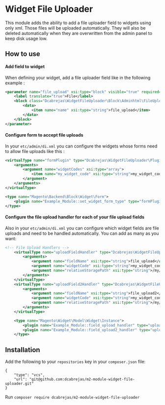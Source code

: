 # Widget File Uploader

This module adds the ability to add a file uploader field to widgets using only xml. 
Those files will be uploaded automatically. They will also be deleted automatically when they are 
overwritten from the admin panel to keep disk usage low.

## How to use

#### Add field to widget

When defining your widget, add a file uploader field like in the following example : 

```xml
<parameter name="file_upload" xsi:type="block" visible="true" required="false" sort_order="10">
    <label translate="true">File</label>
    <block class="Dcabrejas\WidgetFileUploader\Block\Adminhtml\FileUploader">
        <data>
            <item name="name" xsi:type="string">file_upload</item>
        </data>
    </block>
</parameter>
```

#### Configure form to accept file uploads

In your `etc/admin/di.xml` you can configure the widgets whose forms need to allow file uploads like this :

```xml
<virtualType name="formPlugin" type="Dcabrejas\WidgetFileUploader\Plugin\Widget\FormEnctypePlugin">
    <arguments>
        <argument name="widgetCodes" xsi:type="array">
            <item name="my_widget_code" xsi:type="string">my_widget_code</item>
        </argument>
    </arguments>
</virtualType>

<type name="Magento\Backend\Block\Widget\Form">
    <plugin name="Example_Module::set_widget_form_type" type="formPlugin" sortOrder="10"/>
</type>
```

#### Configure the file upload handler for each of your file upload fields

Also in your `etc/admin/di.xml` you can configure which widget fields are file uploads and 
need to be handled automatically. You can add as many as you want:

```xml
<!-- File Upload Handlers -->
    <virtualType name="uploadFieldHandler" type="Dcabrejas\WidgetFileUploader\Plugin\Widget\FileHandlerPlugin">
        <arguments>
            <argument name="fieldName" xsi:type="string">file_upload</argument>
            <argument name="widgetCode" xsi:type="string">my_widget_code</argument>
            <argument name="relativeStoragePath" xsi:type="string">/my/custom/path/</argument>
        </arguments>
    </virtualType>
    <virtualType name="uploadField2Handler" type="Dcabrejas\WidgetFileUploader\Plugin\Widget\FileHandlerPlugin">
        <arguments>
            <argument name="fieldName" xsi:type="string">file_upload2</argument>
            <argument name="widgetCode" xsi:type="string">my_widget_code</argument>
            <argument name="relativeStoragePath" xsi:type="string">/my/custom/path/</argument>
        </arguments>
    </virtualType>

    <type name="Magento\Widget\Model\Widget\Instance">
        <plugin name="Example_Module::field_upload_handler" type="uploadFieldHandler" sortOrder="10"/>
        <plugin name="Example_Module::field_upload2_handler" type="uploadField2Handler" sortOrder="20"/>
    </type>
```

## Installation

Add the following to your `repositories` key in your `composer.json` file:

```
{
	"type": "vcs",
	"url": "git@github.com:dcabrejas/m2-module-widget-file-uploader.git"
}        
```

Run `composer require dcabrejas/m2-module-widget-file-uploader`
